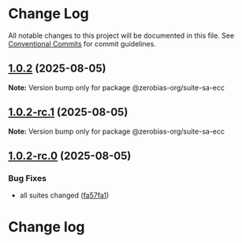 # Change Log

All notable changes to this project will be documented in this file.
See [Conventional Commits](https://conventionalcommits.org) for commit guidelines.

## [1.0.2](https://github.com/zerobias-org/suite/compare/@zerobias-org/suite-sa-ecc@1.0.2-rc.1...@zerobias-org/suite-sa-ecc@1.0.2) (2025-08-05)

**Note:** Version bump only for package @zerobias-org/suite-sa-ecc





## [1.0.2-rc.1](https://github.com/zerobias-org/suite/compare/@zerobias-org/suite-sa-ecc@1.0.2-rc.0...@zerobias-org/suite-sa-ecc@1.0.2-rc.1) (2025-08-05)

**Note:** Version bump only for package @zerobias-org/suite-sa-ecc





## [1.0.2-rc.0](https://github.com/zerobias-org/suite/compare/@zerobias-org/suite-sa-ecc@1.0.1...@zerobias-org/suite-sa-ecc@1.0.2-rc.0) (2025-08-05)


### Bug Fixes

* all suites changed ([fa57fa1](https://github.com/zerobias-org/suite/commit/fa57fa1af7628003297df46b2d7740fe95bd2666))





# Change log
